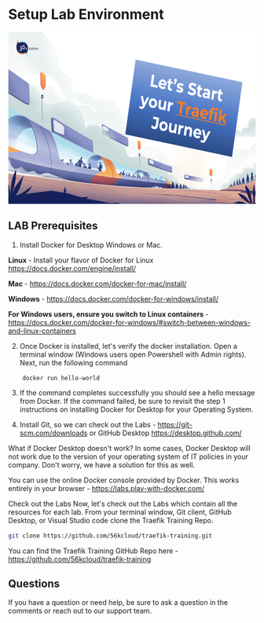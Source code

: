 # Setup Lab Environment

<img src="../img/Traefik_training.png" alt="Traefik Logo" height="350"> 

## LAB Prerequisites

1. Install Docker for Desktop Windows or Mac.

**Linux** - Install your flavor of Docker for Linux https://docs.docker.com/engine/install/

**Mac** - https://docs.docker.com/docker-for-mac/install/

**Windows** - https://docs.docker.com/docker-for-windows/install/

**For Windows users, ensure you switch to Linux containers** - https://docs.docker.com/docker-for-windows/#switch-between-windows-and-linux-containers

2. Once Docker is installed, let's verify the docker installation. Open a terminal window (Windows users open Powershell with Admin rights). Next, run the following command

```docker
    docker run hello-world
```

3. If the command completes successfully you should see a hello message from Docker. If the command failed, be sure to revisit the step 1 instructions on installing Docker for Desktop for your Operating System.

4. Install Git, so we can check out the Labs - https://git-scm.com/downloads or GitHub Desktop https://desktop.github.com/

What if Docker Desktop doesn't work?
In some cases, Docker Desktop will not work due to the version of your operating system of IT policies in your company. Don't worry, we have a solution for this as well. 

You can use the online Docker console provided by Docker. This works entirely in your browser - https://labs.play-with-docker.com/

Check out the Labs
Now, let's check out the Labs which contain all the resources for each lab. From your terminal window, Git client, GitHub Desktop, or Visual Studio code clone the Traefik Training Repo.

```bash 
git clone https://github.com/56kcloud/traefik-training.git
```

You can find the Traefik Training GitHub Repo here - https://github.com/56kcloud/traefik-training

## Questions
If you have a question or need help, be sure to ask a question in the comments or reach out to our support team.